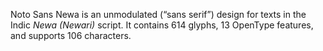 Noto Sans Newa is an unmodulated (“sans serif”) design for texts in the Indic _Newa (Newari)_ script. It contains 614 glyphs, 13 OpenType features, and supports 106 characters.